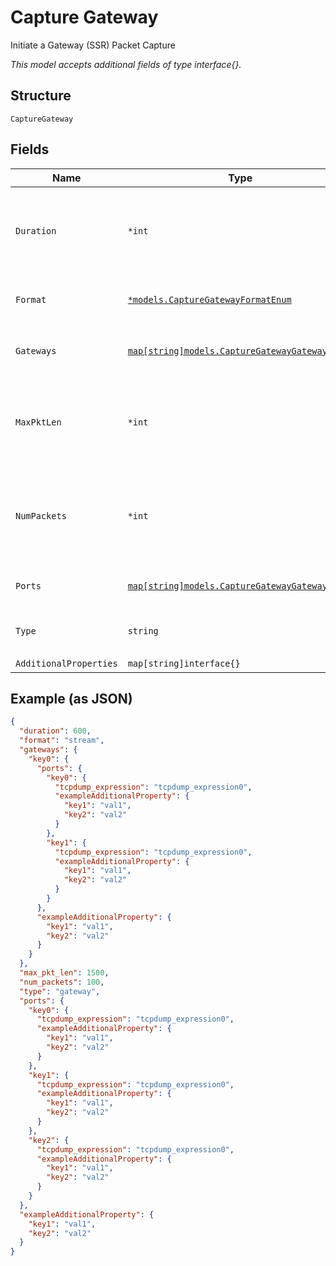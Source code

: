 
# Capture Gateway

Initiate a Gateway (SSR) Packet Capture

*This model accepts additional fields of type interface{}.*

## Structure

`CaptureGateway`

## Fields

| Name | Type | Tags | Description |
|  --- | --- | --- | --- |
| `Duration` | `*int` | Optional | duration of the capture, in seconds<br>**Default**: `600`<br>**Constraints**: `>= 0`, `<= 86400` |
| `Format` | [`*models.CaptureGatewayFormatEnum`](../../doc/models/capture-gateway-format-enum.md) | Optional | enum: `stream`<br>**Default**: `"stream"` |
| `Gateways` | [`map[string]models.CaptureGatewayGateways`](../../doc/models/capture-gateway-gateways.md) | Required | List of SSRs. Property key is the SSR MAC |
| `MaxPktLen` | `*int` | Optional | max_len of each packet to capture<br>**Default**: `128`<br>**Constraints**: `>= 0`, `<= 2048` |
| `NumPackets` | `*int` | Optional | number of packets to capture, 0 for unlimited<br>**Default**: `1024`<br>**Constraints**: `>= 0` |
| `Ports` | [`map[string]models.CaptureGatewayGatewaysPort`](../../doc/models/capture-gateway-gateways-port.md) | Optional | Property key is the port ID |
| `Type` | `string` | Required, Constant | enum: `gateway`<br>**Value**: `"gateway"` |
| `AdditionalProperties` | `map[string]interface{}` | Optional | - |

## Example (as JSON)

```json
{
  "duration": 600,
  "format": "stream",
  "gateways": {
    "key0": {
      "ports": {
        "key0": {
          "tcpdump_expression": "tcpdump_expression0",
          "exampleAdditionalProperty": {
            "key1": "val1",
            "key2": "val2"
          }
        },
        "key1": {
          "tcpdump_expression": "tcpdump_expression0",
          "exampleAdditionalProperty": {
            "key1": "val1",
            "key2": "val2"
          }
        }
      },
      "exampleAdditionalProperty": {
        "key1": "val1",
        "key2": "val2"
      }
    }
  },
  "max_pkt_len": 1500,
  "num_packets": 100,
  "type": "gateway",
  "ports": {
    "key0": {
      "tcpdump_expression": "tcpdump_expression0",
      "exampleAdditionalProperty": {
        "key1": "val1",
        "key2": "val2"
      }
    },
    "key1": {
      "tcpdump_expression": "tcpdump_expression0",
      "exampleAdditionalProperty": {
        "key1": "val1",
        "key2": "val2"
      }
    },
    "key2": {
      "tcpdump_expression": "tcpdump_expression0",
      "exampleAdditionalProperty": {
        "key1": "val1",
        "key2": "val2"
      }
    }
  },
  "exampleAdditionalProperty": {
    "key1": "val1",
    "key2": "val2"
  }
}
```

